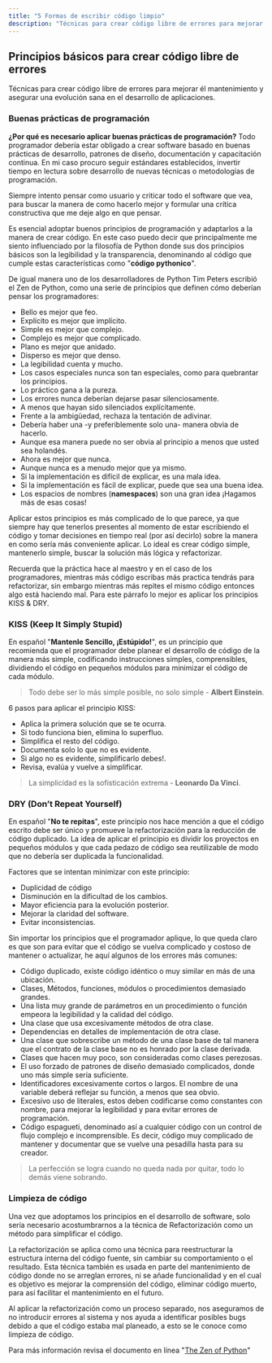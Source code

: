 ```yaml
---
title: "5 Formas de escribir código limpio"
description: "Técnicas para crear código libre de errores para mejorar él mantenimiento"
---
```


## Principios básicos para crear código libre de errores

Técnicas para crear código libre de errores para mejorar él mantenimiento y asegurar una evolución sana en el desarrollo de aplicaciones.

### Buenas prácticas de programación

**¿Por qué es necesario aplicar buenas prácticas de programación?** Todo programador debería estar obligado a crear software basado en buenas prácticas de desarrollo, patrones de diseño, documentación y capacitación continua. En mi caso procuro seguir estándares establecidos, invertir tiempo en lectura sobre desarrollo de nuevas técnicas o metodologías de programación.

Siempre intento pensar como usuario y criticar todo el software que vea, para buscar la manera de como hacerlo mejor y formular una crítica constructiva que me deje algo en que pensar.

Es esencial adoptar buenos principios de programación y adaptarlos a la manera de crear código. En este caso puedo decir que principalmente me siento influenciado por la filosofía de Python donde sus dos principios básicos son la legibilidad y la transparencia, denominando al código que cumple estas características como "**código pythonico**".

De igual manera uno de los desarrolladores de Python Tim Peters escribió el Zen de Python, como una serie de principios que definen cómo deberían pensar los programadores:

- Bello es mejor que feo.
- Explícito es mejor que implícito.
- Simple es mejor que complejo.
- Complejo es mejor que complicado.
- Plano es mejor que anidado.
- Disperso es mejor que denso.
- La legibilidad cuenta y mucho.
- Los casos especiales nunca son tan especiales, como para quebrantar los principios.
- Lo práctico gana a la pureza.
- Los errores nunca deberían dejarse pasar silenciosamente.
- A menos que hayan sido silenciados explícitamente.
- Frente a la ambigüedad, rechaza la tentación de adivinar.
- Debería haber una -y preferiblemente solo una- manera obvia de hacerlo.
- Aunque esa manera puede no ser obvia al principio a menos que usted sea holandés.
- Ahora es mejor que nunca.
- Aunque nunca es a menudo mejor que ya mismo.
- Si la implementación es difícil de explicar, es una mala idea.
- Si la implementación es fácil de explicar, puede que sea una buena idea.
- Los espacios de nombres (**namespaces**) son una gran idea ¡Hagamos más de esas cosas!

Aplicar estos principios es más complicado de lo que parece, ya que siempre hay que tenerlos presentes al momento de estar escribiendo el código y tomar decisiones en tiempo real (por así decirlo) sobre la manera en como sería más conveniente aplicar. Lo ideal es crear código simple, mantenerlo simple, buscar la solución más lógica y refactorizar.

Recuerda que la práctica hace al maestro y en el caso de los programadores, mientras más código escribas más practica tendrás para refactorizar, sin embargo mientras más repites el mismo código entonces algo está haciendo mal. Para este párrafo lo mejor es aplicar los principios KISS & DRY.

### KISS (Keep It Simply Stupid)

En español "**Mantenle Sencillo, ¡Estúpido!**", es un principio que recomienda que el programador debe planear el desarrollo de código de la manera más simple, codificando instrucciones simples, comprensibles, dividiendo el código en pequeños módulos para minimizar el código de cada módulo.

> Todo debe ser lo más simple posible, no solo simple - **Albert Einstein**.

6 pasos para aplicar el principio KISS:

- Aplica la primera solución que se te ocurra.
- Si todo funciona bien, elimina lo superfluo.
- Simplifica el resto del código.
- Documenta solo lo que no es evidente.
- Si algo no es evidente, simplificarlo debes!.
- Revisa, evalúa y vuelve a simplificar.

> La simplicidad es la sofisticación extrema - **Leonardo Da Vinci**.

### DRY (Don’t Repeat Yourself)

En español "**No te repitas**", este principio nos hace mención a que el código escrito debe ser único y promueve la refactorización para la reducción de código duplicado. La idea de aplicar el principio es dividir los proyectos en pequeños módulos y que cada pedazo de código sea reutilizable de modo que no debería ser duplicada la funcionalidad.

Factores que se intentan minimizar con este principio:

- Duplicidad de código
- Disminución en la dificultad de los cambios.
- Mayor eficiencia para la evolución posterior.
- Mejorar la claridad del software.
- Evitar inconsistencias.

Sin importar los principios que el programador aplique, lo que queda claro es que son para evitar que el código se vuelva complicado y costoso de mantener o actualizar, he aquí algunos de los errores más comunes:

- Código duplicado, existe código idéntico o muy similar en más de una ubicación.
- Clases, Métodos, funciones, módulos o procedimientos demasiado grandes.
- Una lista muy grande de parámetros en un procedimiento o función empeora la legibilidad y la calidad del código.
- Una clase que usa excesivamente métodos de otra clase.
- Dependencias en detalles de implementación de otra clase.
- Una clase que sobrescribe un método de una clase base de tal manera que el contrato de la clase base no es honrado por la clase derivada.
- Clases que hacen muy poco, son consideradas como clases perezosas.
- El uso forzado de patrones de diseño demasiado complicados, donde uno más simple sería suficiente.
- Identificadores excesivamente cortos o largos. El nombre de una variable deberá reflejar su función, a menos que sea obvio.
- Excesivo uso de literales, estos deben codificarse como constantes con nombre, para mejorar la legibilidad y para evitar errores de programación.
- Código espagueti, denominado así a cualquier código con un control de flujo complejo e incomprensible. Es decir, código muy complicado de mantener y documentar que se vuelve una pesadilla hasta para su creador.

> La perfección se logra cuando no queda nada por quitar, todo lo demás viene sobrando.

### Limpieza de código

Una vez que adoptamos los principios en el desarrollo de software, solo sería necesario acostumbrarnos a la técnica de Refactorización como un método para simplificar el código.

La refactorización se aplica como una técnica para reestructurar la estructura interna del código fuente, sin cambiar su comportamiento o el resultado. Esta técnica también es usada en parte del mantenimiento de código donde no se arreglan errores, ni se añade funcionalidad y en el cual es objetivo es mejorar la comprensión del código, eliminar código muerto, para así facilitar el mantenimiento en el futuro.

Al aplicar la refactorización como un proceso separado, nos aseguramos de no introducir errores al sistema y nos ayuda a identificar posibles bugs debido a que el código estaba mal planeado, a esto se le conoce como limpieza de código.

Para más información revisa el documento en línea "[The Zen of Python](http://www.python.org/dev/peps/pep-0020/)"
